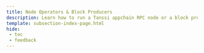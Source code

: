 ```yaml
---
title: Node Operators & Block Producers
description: Learn how to run a Tanssi appchain RPC node or a block producer to participate in the block production mechanism for chains within the Tanssi ecosystem.
template: subsection-index-page.html
hide:
 - toc
 - feedback
---
```

